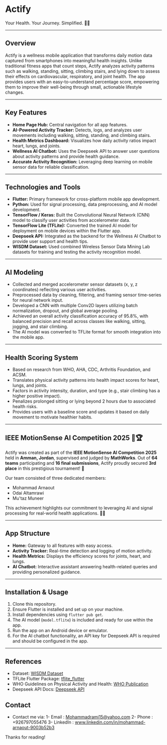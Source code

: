 # Actify

Your Health. Your Journey. Simplified. 💪✨

---

## Overview

Actify is a wellness mobile application that transforms daily motion data captured from smartphones into meaningful health insights. Unlike traditional fitness apps that count steps, Actify analyzes activity patterns such as walking, standing, sitting, climbing stairs, and lying down to assess their effects on cardiovascular, respiratory, and joint health. The app provides users with an easy-to-understand percentage score, empowering them to improve their well-being through small, actionable lifestyle changes.

---

## Key Features

- **Home Page Hub:** Central navigation for all app features.
- **AI-Powered Activity Tracker:** Detects, logs, and analyzes user movements including walking, sitting, standing, and climbing stairs.
- **Health Metrics Dashboard:** Visualizes how daily activity ratios impact heart, lungs, and joints.
- **Wellness AI Chatbot:** Uses the Deepseek API to answer user questions about activity patterns and provide health guidance.
- **Accurate Activity Recognition:** Leveraging deep learning on mobile sensor data for reliable classification.

---

## Technologies and Tools

- **Flutter:** Primary framework for cross-platform mobile app development.
- **Python:** Used for signal processing, data preprocessing, and AI model development.
- **TensorFlow / Keras:** Built the Convolutional Neural Network (CNN) model to classify user activities from accelerometer data.
- **TensorFlow Lite (TFLite):** Converted the trained AI model for deployment on mobile devices within the Flutter app.
- **Deepseek API:** Integrated as the backend for the Wellness AI Chatbot to provide user support and health tips.
- **WISDM Dataset:** Used combined Wireless Sensor Data Mining Lab datasets for training and testing the activity recognition model.

---

## AI Modeling

- Collected and merged accelerometer sensor datasets (x, y, z coordinates) reflecting various user activities.
- Preprocessed data by cleaning, filtering, and framing sensor time-series for neural network input.
- Developed a CNN with multiple Conv2D layers utilizing batch normalization, dropout, and global average pooling.
- Achieved an overall activity classification accuracy of 95.8%, with balanced precision and recall across classes like walking, sitting, jogging, and stair climbing.
- The AI model was converted to TFLite format for smooth integration into the mobile app.

---

## Health Scoring System

- Based on research from WHO, AHA, CDC, Arthritis Foundation, and ACSM.
- Translates physical activity patterns into health impact scores for heart, lungs, and joints.
- Factors in activity intensity, duration, and type (e.g., stair climbing has a higher positive impact).
- Penalizes prolonged sitting or lying beyond 2 hours due to associated health risks.
- Provides users with a baseline score and updates it based on daily movement to motivate healthier habits.

---

## IEEE MotionSense AI Competition 2025 🎉🏆

Actify was created as part of the **IEEE MotionSense AI Competition 2025** held in **Amman, Jordan**, supervised and judged by **MathWorks**. Out of **64 teams** participating and **16 final submissions**, Actify proudly secured **3rd place** in this prestigious tournament! 🥉

Our team consisted of three dedicated members:
- Mohammad Arnaout
- Odai Altamrawi
- Mu'taz Muneer

This achievement highlights our commitment to leveraging AI and signal processing for real-world health applications. 🚀💡

---

## App Structure

- **Home:** Gateway to all features with easy access.
- **Activity Tracker:** Real-time detection and logging of motion activity.
- **Health Metrics:** Displays the efficiency scores for joints, heart, and lungs.
- **AI Chatbot:** Interactive assistant answering health-related queries and providing personalized guidance.

---

## Installation & Usage

1. Clone this repository.
2. Ensure Flutter is installed and set up on your machine.
3. Install dependencies using `flutter pub get`.
4. The AI model (`model.tflite`) is included and ready for use within the app.
5. Run the app on an Android device or emulator.
6. For the AI chatbot functionality, an API key for Deepseek API is required and should be configured in the app.

---

## References

- Dataset: [WISDM Dataset](https://www.cis.fordham.edu/wisdm/dataset.php)
- TFLite Flutter Package: [tflite_flutter](https://pub.dev/packages/tflite_flutter)
- WHO Guidelines on Physical Activity and Health: [WHO Publication](https://www.who.int/publications/i/item/9789240015128)
- Deepseek API Docs: [Deepseek API](https://api-docs.deepseek.com/)

## Contact

- Contact me via:
1- Email : Mohammadrami15@yahoo.com
2- Phone : +926797055476
3- LinkedIn : www.linkedin.com/in/mohammad-arnaout-9003b52b3

Thanks for reading!
